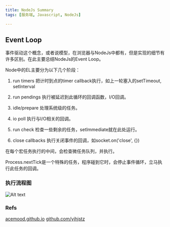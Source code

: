 ```yaml
---
title: NodeJs Summary
tags: [服务端, Javascript, NodeJs]

---
```

## Event Loop
事件驱动这个概念，或者说模型，在浏览器与NodeJs中都有，但是实现的细节有许多区别。在此主要总结NodeJs的Event Loop。

Node中的EL主要分为以下几个阶段：
1. run timers
把计时到点的timer callback执行，如上一轮塞入的setTimeout, setInterval

2. run pendings
执行被延迟到此循环的回调函数，I/O回调。

3. idle/prepare
处理系统级的任务。

4. io poll
执行与I/O相关的回调。

5. run check
检查一些剩余的任务，setImmediate就在此处运行。

6. close callbacks
执行关闭事件的回调，如socket.on('close', {})

在每个宏任务执行的中间，会检查微任务队列，并执行。

Process.nextTick是一个特殊的任务，程序碰到它时，会停止事件循环，立马执行此任务的回调。

### 执行流程图

![Alt text](http://acemood.github.io/assets/images/20160201/loop_iteration.png)

### Refs
[acemood.github.io](http://acemood.github.io/2016/02/01/event-loop-in-javascript/)
[github.com/yjhjstz](https://github.com/yjhjstz/deep-into-node/blob/master/chapter5/chapter5-1.md)